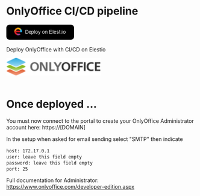 # OnlyOffice CI/CD pipeline

<a href="https://dash.elest.io/deploy?source=cicd&social=dockerCompose&url=https://github.com/elestio-examples/zammad"><img src="deploy-on-elestio.png" alt="Deploy on Elest.io" width="180px" /></a>

Deploy OnlyOffice with CI/CD on Elestio

<img src="onlyoffice.png" style='width: 50%;'/>
<br/>
<br/>

# Once deployed ...

You must now connect to the portal to create your OnlyOffice Administrator account here:
https://[DOMAIN]

In the setup when asked for email sending select "SMTP" then indicate

    host: 172.17.0.1
    user: leave this field empty
    password: leave this field empty
    port: 25



Full documentation for Administrator: https://www.onlyoffice.com/developer-edition.aspx
